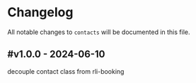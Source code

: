 # Changelog

All notable changes to `contacts` will be documented in this file.

## #v1.0.0 - 2024-06-10

decouple contact class from rli-booking
